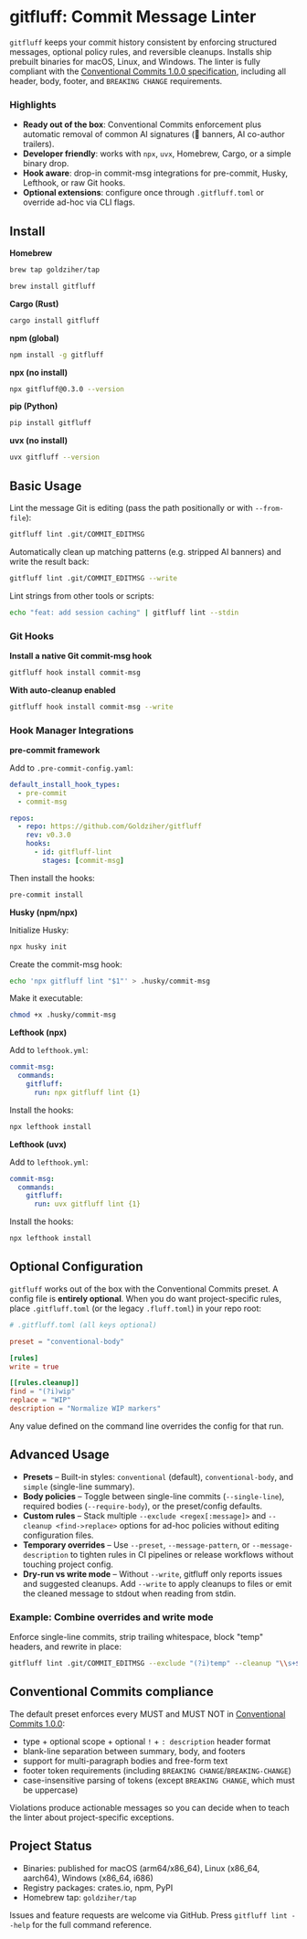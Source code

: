 # gitfluff: Commit Message Linter

`gitfluff` keeps your commit history consistent by enforcing structured messages, optional policy rules, and reversible cleanups. Installs ship prebuilt binaries for macOS, Linux, and Windows. The linter is fully compliant with the [Conventional Commits 1.0.0 specification](https://www.conventionalcommits.org/en/v1.0.0/), including all header, body, footer, and `BREAKING CHANGE` requirements.

### Highlights

- **Ready out of the box**: Conventional Commits enforcement plus automatic removal of common AI signatures (🤖 banners, AI co-author trailers).
- **Developer friendly**: works with `npx`, `uvx`, Homebrew, Cargo, or a simple binary drop.
- **Hook aware**: drop-in commit-msg integrations for pre-commit, Husky, Lefthook, or raw Git hooks.
- **Optional extensions**: configure once through `.gitfluff.toml` or override ad-hoc via CLI flags.

## Install

**Homebrew**
```bash
brew tap goldziher/tap
```
```bash
brew install gitfluff
```

**Cargo (Rust)**
```bash
cargo install gitfluff
```

**npm (global)**
```bash
npm install -g gitfluff
```

**npx (no install)**
```bash
npx gitfluff@0.3.0 --version
```

**pip (Python)**
```bash
pip install gitfluff
```

**uvx (no install)**
```bash
uvx gitfluff --version
```

## Basic Usage

Lint the message Git is editing (pass the path positionally or with `--from-file`):

```bash
gitfluff lint .git/COMMIT_EDITMSG
```

Automatically clean up matching patterns (e.g. stripped AI banners) and write the result back:

```bash
gitfluff lint .git/COMMIT_EDITMSG --write
```

Lint strings from other tools or scripts:

```bash
echo "feat: add session caching" | gitfluff lint --stdin
```

### Git Hooks

**Install a native Git commit-msg hook**
```bash
gitfluff hook install commit-msg
```

**With auto-cleanup enabled**
```bash
gitfluff hook install commit-msg --write
```

### Hook Manager Integrations

**pre-commit framework**

Add to `.pre-commit-config.yaml`:
```yaml
default_install_hook_types:
  - pre-commit
  - commit-msg

repos:
  - repo: https://github.com/Goldziher/gitfluff
    rev: v0.3.0
    hooks:
      - id: gitfluff-lint
        stages: [commit-msg]
```

Then install the hooks:
```bash
pre-commit install
```

**Husky (npm/npx)**

Initialize Husky:
```bash
npx husky init
```

Create the commit-msg hook:
```bash
echo 'npx gitfluff lint "$1"' > .husky/commit-msg
```

Make it executable:
```bash
chmod +x .husky/commit-msg
```

**Lefthook (npx)**

Add to `lefthook.yml`:
```yaml
commit-msg:
  commands:
    gitfluff:
      run: npx gitfluff lint {1}
```

Install the hooks:
```bash
npx lefthook install
```

**Lefthook (uvx)**

Add to `lefthook.yml`:
```yaml
commit-msg:
  commands:
    gitfluff:
      run: uvx gitfluff lint {1}
```

Install the hooks:
```bash
npx lefthook install
```

## Optional Configuration

`gitfluff` works out of the box with the Conventional Commits preset. A config file is **entirely optional**. When you do want project-specific rules, place `.gitfluff.toml` (or the legacy `.fluff.toml`) in your repo root:

```toml
# .gitfluff.toml (all keys optional)

preset = "conventional-body"

[rules]
write = true

[[rules.cleanup]]
find = "(?i)wip"
replace = "WIP"
description = "Normalize WIP markers"
```

Any value defined on the command line overrides the config for that run.

## Advanced Usage

- **Presets** – Built-in styles: `conventional` (default), `conventional-body`, and `simple` (single-line summary).
- **Body policies** – Toggle between single-line commits (`--single-line`), required bodies (`--require-body`), or the preset/config defaults.
- **Custom rules** – Stack multiple `--exclude <regex[:message]>` and `--cleanup <find->replace>` options for ad-hoc policies without editing configuration files.
- **Temporary overrides** – Use `--preset`, `--message-pattern`, or `--message-description` to tighten rules in CI pipelines or release workflows without touching project config.
- **Dry-run vs write mode** – Without `--write`, gitfluff only reports issues and suggested cleanups. Add `--write` to apply cleanups to files or emit the cleaned message to stdout when reading from stdin.

### Example: Combine overrides and write mode

Enforce single-line commits, strip trailing whitespace, block "temp" headers, and rewrite in place:
```bash
gitfluff lint .git/COMMIT_EDITMSG --exclude "(?i)temp" --cleanup "\\s+$->" --single-line --write
```

## Conventional Commits compliance

The default preset enforces every MUST and MUST NOT in [Conventional Commits 1.0.0](https://www.conventionalcommits.org/en/v1.0.0/):

- type + optional scope + optional `!` + `: description` header format
- blank-line separation between summary, body, and footers
- support for multi-paragraph bodies and free-form text
- footer token requirements (including `BREAKING CHANGE`/`BREAKING-CHANGE`)
- case-insensitive parsing of tokens (except `BREAKING CHANGE`, which must be uppercase)

Violations produce actionable messages so you can decide when to teach the linter about project-specific exceptions.

## Project Status

- Binaries: published for macOS (arm64/x86_64), Linux (x86_64, aarch64), Windows (x86_64, i686)
- Registry packages: crates.io, npm, PyPI
- Homebrew tap: `goldziher/tap`

Issues and feature requests are welcome via GitHub. Press `gitfluff lint --help` for the full command reference.
